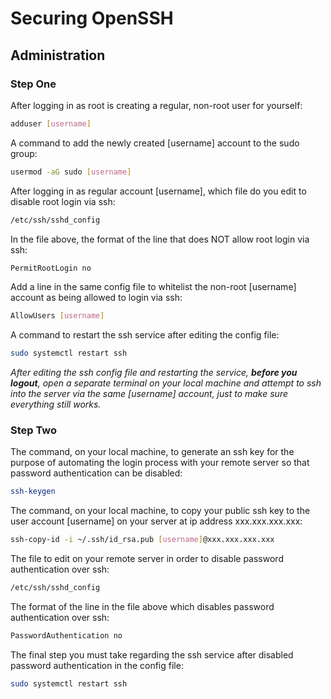 # Securing OpenSSH
## Administration

### Step One
After logging in as root is creating a regular, non-root user for yourself:
```bash
adduser [username]
```
A command to add the newly created [username] account to the sudo group:
```bash
usermod -aG sudo [username]
```
After logging in as regular account [username], which file do you edit to disable root login via ssh:
```bash
/etc/ssh/sshd_config
```
In the file above, the format of the line that does NOT allow root login via ssh:
```bash
PermitRootLogin no
```
Add a line in the same config file to whitelist the non-root [username] account as being allowed to login via ssh:
```bash
AllowUsers [username]
```
A command to restart the ssh service after editing the config file:
```bash
sudo systemctl restart ssh
```
*After editing the ssh config file and restarting the service, **before you logout**, open a separate terminal on your local machine and attempt to ssh into the server via the same [username] account, just to make sure everything still works.*

### Step Two
The command, on your local machine, to generate an ssh key for the purpose of automating the login process with your remote server so that password authentication can be disabled:
```bash
ssh-keygen
```
The command, on your local machine, to copy your public ssh key to the user account [username] on your server at ip address xxx.xxx.xxx.xxx:
```bash
ssh-copy-id -i ~/.ssh/id_rsa.pub [username]@xxx.xxx.xxx.xxx
```
The file to edit on your remote server in order to disable password authentication over ssh:
```bash
/etc/ssh/sshd_config
```
The format of the line in the file above which disables password authentication over ssh:
```bash
PasswordAuthentication no
```
The final step you must take regarding the ssh service after disabled password authentication in the config file:
```bash
sudo systemctl restart ssh
```

